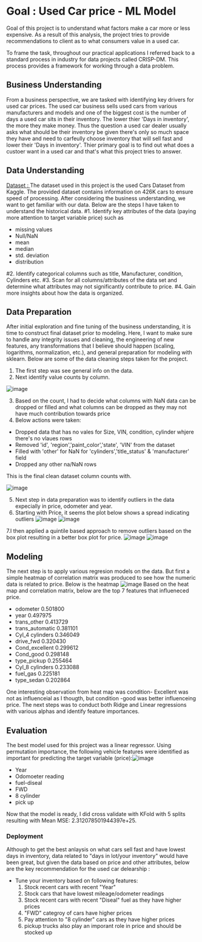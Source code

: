 # Goal : Used Car price - ML Model
Goal of this project is to understand what factors make a car more or less expensive. As a result of this analysis, the project tries to provide recommendations to client as to what consumers value in a used car.

To frame the task, throughout our practical applications I referred back to a standard process in industry for data projects called CRISP-DM. This process provides a framework for working through a data problem. 


## Business Understanding
From a business perspective, we are tasked with identifying key drivers for used car prices. The used car business sells used cars from various manufacturers and models and one of the biggest cost is the number of days a used car sits in their inventory. The lower thier 'Days in inventory', the more they make money. Thus the question a used car dealer usually asks what should be their inventory be given there's only so much space they have and need to carfeully choose inventory that will sell fast and lower their 'Days in inventory'. Thier primary goal is to find out what does a custoer want in a used car and that's what this project tries to answer.

## Data Understanding
<ins>Dataset : </ins>
The dataset used in this project is the used Cars Dataset from Kaggle. The provided dataset contains information on 426K cars to ensure speed of processing.
After considering the business understanding, we want to get familiar with our data. Below are the steps I have taken to understand the historical data.
#1. Identify key attributes of the data (paying more attention to target variable price) such as
<ul>
    <li> missing values </li>
    <li>Null/NaN</li>
    <li>mean</li>
    <li>median</li>
    <li>std. deviation</li>
    <li>distribution</li>
</ul>
#2. Identify categorical columns such as title, Manufacturer, condition, Cylinders etc.
#3. Scan for all columns/attributes of the data set and determine what attributes may not significantly contribute to price. 
#4. Gain more insights about how the data is organized.

## Data Preparation
After initial exploration and fine tuning of the business understanding, it is time to construct final dataset prior to modeling. Here, I want to make sure to handle any integrity issues and cleaning, the engineering of new features, any transformations that I believe should happen (scaling, logarithms, normalization, etc.), and general preparation for modeling with sklearn. Below are some of the data cleaning steps taken for the project.

1. The first step was see general info on the data.
2. Next identify value counts by column.
   
![image](https://github.com/NippaniP/Used-Car-Price-Prediction/assets/157237232/743f1588-378a-47af-a258-84b0c53b240c)

3. Based on the count, I had to decide what columns with NaN data can be dropped or filled and what columns can be dropped as they may not have much contribution towards price
4. Below actions were taken:
 <ul>
    <li>Dropped data that has no vales for Size, VIN, condition, cylinder whjere there's no vlaues rows </li>
    <li>Removed 'id', 'region','paint_color','state', 'VIN' from the dataset </li>
    <li>Filled with 'other' for NaN for 'cylinders','title_status' & 'manufacturer' field</li>
    <li>Dropped any other na/NaN rows</li>
</ul>
This is the final clean dataset column counts with.

![image](https://github.com/NippaniP/Used-Car-Price-Prediction/assets/157237232/4bebce09-8c73-4149-8a49-2d5512f7d39e)

5. Next step in data preparation was to identify outliers in the data expecially in price, odometer and year.
6. Starting with Price, it seems the plot below shows a spread indicating outliers
   ![image](https://github.com/NippaniP/Used-Car-Price-Prediction/assets/157237232/aae5a2c3-9b1b-4da1-9ef6-855a0db52c5e)
![image](https://github.com/NippaniP/Used-Car-Price-Prediction/assets/157237232/820bf752-aaee-48f5-be95-efd92b6935c2)

7.I then applied a quintile based approach to remove outliers based on the box plot resulting in a better box plot for price.
![image](https://github.com/NippaniP/Used-Car-Price-Prediction/assets/157237232/2fad33e7-2b17-496a-a9d1-04d239381ee5) ![image](https://github.com/NippaniP/Used-Car-Price-Prediction/assets/157237232/855a48a4-8048-4b31-adf7-458f04e3a72e)



## Modeling
The next step is to apply various regresion models on the data. But first a simple heatmap of correlation matrix was produced to see how the numeric data is related to price.
Below is the heatmap
![image](https://github.com/NippaniP/Used-Car-Price-Prediction/assets/157237232/4a483f58-3836-4540-b31a-7ffa7a0008f8)
 Based on the heat map and correlation matrix, below are the top 7 features that influeneced price.
 <ul>
    <li>odometer            0.501800</li>
    <li>year                0.497975</li>
    <li>trans_other         0.413729</li>
    <li>trans_automatic     0.381101</li>
    <li>Cyl_4 cylinders     0.346049</li>
    <li>drive_fwd           0.320430</li>
    <li>Cond_excellent      0.299612</li>
    <li>Cond_good           0.298148</li>
    <li>type_pickup         0.255464</li>
    <li>Cyl_8 cylinders     0.233088</li>
    <li>fuel_gas            0.225181</li>
    <li>type_sedan          0.202864</li>
</ul>

One interesting observation from heat map was condition- Excellent was not as influenceial as I thougth, but condition -good was better influenceing price.
The next steps was to conduct both Ridge and Linear regressions with various alphas and identify feature importances.



## Evaluation
The best model used for this project was a linear regressor. Using permutation importance, the following vehicle features were identified as important for predicting the target variable (price):![image](https://github.com/NippaniP/Used-Car-Price-Prediction/assets/157237232/7fa4a70c-3b24-4841-9ac6-398cbaa4a744)
<ul>
    <li>Year</li>
    <li>Odomoeter reading</li>
    <li>fuel-diseal</li>
    <li>FWD</li>
    <li>8 cylinder</li>
    <li>pick up</li>
</ul>
Now that the model is ready, I did cross validate with KFold with 5 splits resulting with Mean MSE: 2.312078501944397e+25.

### Deployment
Although to get the best anlaysis on what cars sell fast and have lowest days in inventory, data related to "days in lot/your inventory" would have been great, but given the data based on price and other attributes, below are the key recommendation for the used car delearship : 
- Tune your inventory based on following features:
    1. Stock recent cars with recent "Year"
    2. Stock cars that have lowest mileage/odometer readings
    3. Stock recent cars with recent "Diseal" fuel as they have higher prices
    4. "FWD" categroy of cars have higher prices
    5. Pay attention to "8 cylinder" cars as they have higher prices
    6. pickup trucks also play an imporant role in price and should be stocked up
